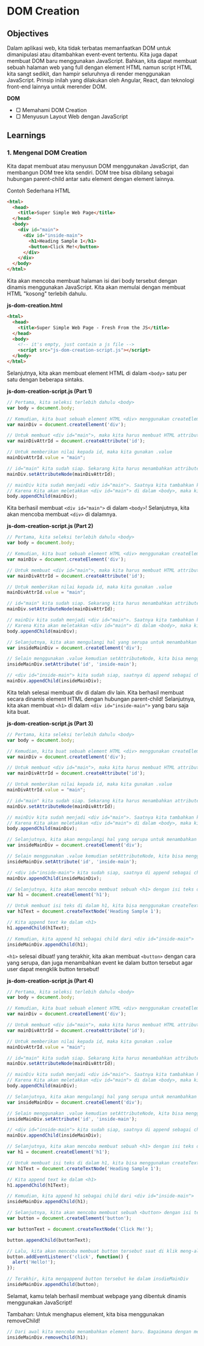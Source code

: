 # DOM Creation

## Objectives

Dalam aplikasi web, kita tidak terbatas memanfaatkan DOM untuk dimanipulasi atau ditambahkan event-event tertentu. Kita juga dapat membuat DOM baru menggunakan JavaScript. Bahkan, kita dapat membuat sebuah halaman web yang full dengan element HTML namun script HTML kita sangt sedikit, dan hampir seluruhnya di render menggunakan JavaScript. Prinsip inilah yang dilakukan oleh Angular, React, dan teknologi front-end lainnya untuk merender DOM.

**DOM**

- ▢ Memahami DOM Creation
- ▢ Menyusun Layout Web dengan JavaScript

## Learnings

### 1. Mengenal DOM Creation

Kita dapat membuat atau menyusun DOM menggunakan JavaScript, dan membangun DOM tree kita sendiri. DOM tree bisa dibilang sebagai hubungan parent-child antar satu element dengan element lainnya.

Contoh Sederhana HTML
```html
<html>
  <head>
    <title>Super Simple Web Page</title>
  </head>
  <body>
    <div id="main">
      <div id="inside-main">
        <h1>Heading Sample 1</h1>
        <button>Click Me!</button>
      </div>
    </div>
  </body>
</html>
```

Kita akan mencoba membuat halaman isi dari body tersebut dengan dinamis menggunakan JavaScript. Kita akan memulai dengan membuat HTML "kosong" terlebih dahulu.

**js-dom-creation.html**
```html
<html>
  <head>
    <title>Super Simple Web Page - Fresh From the JS</title>
  </head>
  <body>
    <!-- it's empty, just contain a js file -->
    <script src="js-dom-creation-script.js"></script>
  </body>
</html>
```

Selanjutnya, kita akan membuat element HTML di dalam `<body>` satu per satu dengan beberapa sintaks.

**js-dom-creation-script.js (Part 1)**
```javascript
// Pertama, kita seleksi terlebih dahulu <body>
var body = document.body;

// Kemudian, kita buat sebuah element HTML <div> menggunakan createElement
var mainDiv = document.createElement('div');

// Untuk membuat <div id="main">, maka kita harus membuat HTML attribute id
var mainDivAttrId = document.createAttribute('id');

// Untuk memberikan nilai kepada id, maka kita gunakan .value
mainDivAttrId.value = "main";

// id="main" kita sudah siap. Sekarang kita harus menambahkan attribute tersebut ke mainDiv
mainDiv.setAttributeNode(mainDivAttrId);

// mainDiv kita sudah menjadi <div id="main">. Saatnya kita tambahkan ke dalam <body>
// Karena Kita akan meletakkan <div id="main"> di dalam <body>, maka kita gunakan appendChild
body.appendChild(mainDiv);
```

Kita berhasil membuat `<div id="main">` di dalam `<body>`! Selanjutnya, kita akan mencoba membuat `<div>` di dalamnya.

**js-dom-creation-script.js (Part 2)**
```javascript
// Pertama, kita seleksi terlebih dahulu <body>
var body = document.body;

// Kemudian, kita buat sebuah element HTML <div> menggunakan createElement
var mainDiv = document.createElement('div');

// Untuk membuat <div id="main">, maka kita harus membuat HTML attribute id
var mainDivAttrId = document.createAttribute('id');

// Untuk memberikan nilai kepada id, maka kita gunakan .value
mainDivAttrId.value = "main";

// id="main" kita sudah siap. Sekarang kita harus menambahkan attribute tersebut ke mainDiv
mainDiv.setAttributeNode(mainDivAttrId);

// mainDiv kita sudah menjadi <div id="main">. Saatnya kita tambahkan ke dalam <body>
// Karena Kita akan meletakkan <div id="main"> di dalam <body>, maka kita gunakan appendChild
body.appendChild(mainDiv);

// Selanjutnya, kita akan mengulangi hal yang serupa untuk menambahkan <div id="inside-main">
var insideMainDiv = document.createElement('div');

// Selain menggunakan .value kemudian setAttributeNode, kita bisa menggunakan shorthand berikut
insideMainDiv.setAttribute('id', 'inside-main');

// <div id="inside-main"> kita sudah siap, saatnya di append sebagai child ke <div id="main">
mainDiv.appendChild(insideMainDiv);
```

Kita telah selesai membuat div di dalam div lain. Kita berhasil membuat secara dinamis element HTML dengan hubungan parent-child! Selanjutnya, kita akan membuat `<h1>` di dalam `<div id="inside-main">` yang baru saja kita buat.

**js-dom-creation-script.js (Part 3)**
```javascript
// Pertama, kita seleksi terlebih dahulu <body>
var body = document.body;

// Kemudian, kita buat sebuah element HTML <div> menggunakan createElement
var mainDiv = document.createElement('div');

// Untuk membuat <div id="main">, maka kita harus membuat HTML attribute id
var mainDivAttrId = document.createAttribute('id');

// Untuk memberikan nilai kepada id, maka kita gunakan .value
mainDivAttrId.value = "main";

// id="main" kita sudah siap. Sekarang kita harus menambahkan attribute tersebut ke mainDiv
mainDiv.setAttributeNode(mainDivAttrId);

// mainDiv kita sudah menjadi <div id="main">. Saatnya kita tambahkan ke dalam <body>
// Karena Kita akan meletakkan <div id="main"> di dalam <body>, maka kita gunakan appendChild
body.appendChild(mainDiv);

// Selanjutnya, kita akan mengulangi hal yang serupa untuk menambahkan <div id="inside-main">
var insideMainDiv = document.createElement('div');

// Selain menggunakan .value kemudian setAttributeNode, kita bisa menggunakan shorthand berikut
insideMainDiv.setAttribute('id', 'inside-main');

// <div id="inside-main"> kita sudah siap, saatnya di append sebagai child ke <div id="main">
mainDiv.appendChild(insideMainDiv);

// Selanjutnya, kita akan mencoba membuat sebuah <h1> dengan isi teks didalamnya.
var h1 = document.createElement('h1');

// Untuk membuat isi teks di dalam h1, kita bisa menggunakan createTextNode
var h1Text = document.createTextNode('Heading Sample 1');

// Kita append text ke dalam <h1>
h1.appendChild(h1Text);

// Kemudian, kita append h1 sebagai child dari <div id="inside-main">
insideMainDiv.appendChild(h1);
```

`<h1>` selesai dibuat! yang terakhir, kita akan membuat `<button>` dengan cara yang serupa, dan juga menambahkan event ke dalam button tersebut agar user dapat mengklik button tersebut!

**js-dom-creation-script.js (Part 4)**
```javascript
// Pertama, kita seleksi terlebih dahulu <body>
var body = document.body;

// Kemudian, kita buat sebuah element HTML <div> menggunakan createElement
var mainDiv = document.createElement('div');

// Untuk membuat <div id="main">, maka kita harus membuat HTML attribute id
var mainDivAttrId = document.createAttribute('id');

// Untuk memberikan nilai kepada id, maka kita gunakan .value
mainDivAttrId.value = "main";

// id="main" kita sudah siap. Sekarang kita harus menambahkan attribute tersebut ke mainDiv
mainDiv.setAttributeNode(mainDivAttrId);

// mainDiv kita sudah menjadi <div id="main">. Saatnya kita tambahkan ke dalam <body>
// Karena Kita akan meletakkan <div id="main"> di dalam <body>, maka kita gunakan appendChild
body.appendChild(mainDiv);

// Selanjutnya, kita akan mengulangi hal yang serupa untuk menambahkan <div id="inside-main">
var insideMainDiv = document.createElement('div');

// Selain menggunakan .value kemudian setAttributeNode, kita bisa menggunakan shorthand berikut
insideMainDiv.setAttribute('id', 'inside-main');

// <div id="inside-main"> kita sudah siap, saatnya di append sebagai child ke <div id="main">
mainDiv.appendChild(insideMainDiv);

// Selanjutnya, kita akan mencoba membuat sebuah <h1> dengan isi teks didalamnya.
var h1 = document.createElement('h1');

// Untuk membuat isi teks di dalam h1, kita bisa menggunakan createTextNode
var h1Text = document.createTextNode('Heading Sample 1');

// Kita append text ke dalam <h1>
h1.appendChild(h1Text);

// Kemudian, kita append h1 sebagai child dari <div id="inside-main">
insideMainDiv.appendChild(h1);

// Selanjutnya, kita akan mencoba membuat sebuah <button> dengan isi teks. Langkahnya sama dengan sebelumnya.
var button = document.createElement('button');

var buttonText = document.createTextNode('Click Me!');

button.appendChild(buttonText);

// Lalu, kita akan mencoba membuat button tersebut saat di klik meng-alert sebuah pesan
button.addEventListener('click', function() {
  alert('Hello!');
});

// Terakhir, kita mengappend button tersebut ke dalam insdieMainDiv
insideMainDiv.appendChild(button);
```

Selamat, kamu telah berhasil membuat webpage yang dibentuk dinamis menggunakan JavaScript!

Tambahan: Untuk menghapus element, kita bisa menggunakan removeChild!

```javascript
// Dari awal kita mencoba menambahkan element baru. Bagaimana dengan menghapusnya?
insideMainDiv.removeChild(h1);
```
